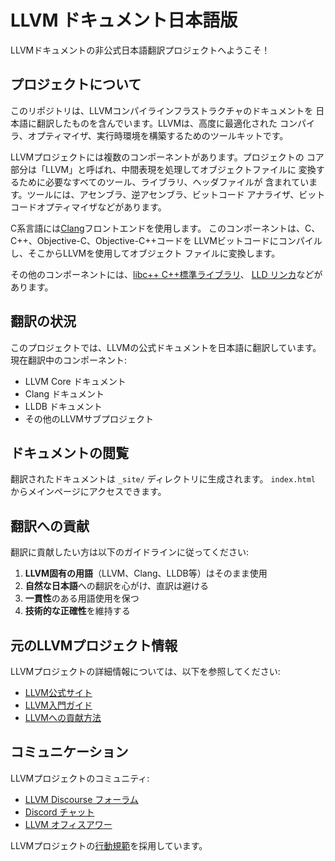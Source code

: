 # LLVM ドキュメント日本語版

LLVMドキュメントの非公式日本語翻訳プロジェクトへようこそ！

## プロジェクトについて

このリポジトリは、LLVMコンパイラインフラストラクチャのドキュメントを
日本語に翻訳したものを含んでいます。LLVMは、高度に最適化された
コンパイラ、オプティマイザ、実行時環境を構築するためのツールキットです。

LLVMプロジェクトには複数のコンポーネントがあります。プロジェクトの
コア部分は「LLVM」と呼ばれ、中間表現を処理してオブジェクトファイルに
変換するために必要なすべてのツール、ライブラリ、ヘッダファイルが
含まれています。ツールには、アセンブラ、逆アセンブラ、ビットコード
アナライザ、ビットコードオプティマイザなどがあります。

C系言語には[Clang](https://clang.llvm.org/)フロントエンドを使用します。
このコンポーネントは、C、C++、Objective-C、Objective-C++コードを
LLVMビットコードにコンパイルし、そこからLLVMを使用してオブジェクト
ファイルに変換します。

その他のコンポーネントには、[libc++ C++標準ライブラリ](https://libcxx.llvm.org)、
[LLD リンカ](https://lld.llvm.org)などがあります。

## 翻訳の状況

このプロジェクトでは、LLVMの公式ドキュメントを日本語に翻訳しています。
現在翻訳中のコンポーネント:

- LLVM Core ドキュメント
- Clang ドキュメント  
- LLDB ドキュメント
- その他のLLVMサブプロジェクト

## ドキュメントの閲覧

翻訳されたドキュメントは `_site/` ディレクトリに生成されます。
`index.html` からメインページにアクセスできます。

## 翻訳への貢献

翻訳に貢献したい方は以下のガイドラインに従ってください:

1. **LLVM固有の用語**（LLVM、Clang、LLDB等）はそのまま使用
2. **自然な日本語**への翻訳を心がけ、直訳は避ける
3. **一貫性**のある用語使用を保つ
4. **技術的な正確性**を維持する

## 元のLLVMプロジェクト情報

LLVMプロジェクトの詳細情報については、以下を参照してください:

- [LLVM公式サイト](https://llvm.org/)
- [LLVM入門ガイド](https://llvm.org/docs/GettingStarted.html)
- [LLVMへの貢献方法](https://llvm.org/docs/Contributing.html)

## コミュニケーション

LLVMプロジェクトのコミュニティ:
- [LLVM Discourse フォーラム](https://discourse.llvm.org/)
- [Discord チャット](https://discord.gg/xS7Z362)
- [LLVM オフィスアワー](https://llvm.org/docs/GettingInvolved.html#office-hours)

LLVMプロジェクトの[行動規範](https://llvm.org/docs/CodeOfConduct.html)を採用しています。
